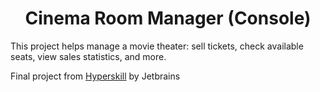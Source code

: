 <h1 align="center"> Cinema Room Manager (Console) </h1>


This project helps manage a movie theater: sell tickets, check available seats, view sales statistics, and more.


Final project from [Hyperskill](https://hyperskill.org/projects/138) by Jetbrains